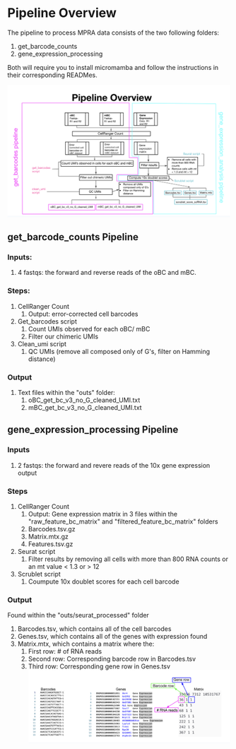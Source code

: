 # Pipeline Overview

The pipeline to process MPRA data consists of the two following folders: 
1. get_barcode_counts
2. gene_expression_processing
 
Both will require you to install micromamba and follow the instructions in their corresponding READMes. 

![Pipeline_Overview](https://github.com/maurermaggie/scQers/blob/main/images/Pipeline_Overview.png?raw=true)

## get_barcode_counts Pipeline

### Inputs:
1. 4 fastqs: the forward and reverse reads of the oBC and mBC. 

### Steps:
1. CellRanger Count
   1. Output: error-corrected cell barcodes
2. Get_barcodes script
   1.  Count UMIs observed for each oBC/ mBC
   2.  Filter our chimeric UMIs
3. Clean_umi script
   1. QC UMIs (remove all composed only of G's, filter on Hamming distance) 

### Output
1. Text files within the "outs" folder:
   1. oBC_get_bc_v3_no_G_cleaned_UMI.txt
   2. mBC_get_bc_v3_no_G_cleaned_UMI.txt
   
## gene_expression_processing Pipeline

### Inputs
1. 2 fastqs: the forward and revere reads of the 10x gene expression output

### Steps
1. CellRanger Count
   1. Output: Gene expression matrix in 3 files within the "raw_feature_bc_matrix" and "filtered_feature_bc_matrix" folders
    1. Barcodes.tsv.gz
    2. Matrix.mtx.gz
    3. Features.tsv.gz
2. Seurat script
   1. Filter results by removing all cells with more than 800 RNA counts or an mt value < 1.3 or  > 12
3. Scrublet script
   1. Coumpute 10x doublet scores for each cell barcode
  
### Output
Found within the "outs/seurat_processed" folder
1. Barcodes.tsv, which contains all of the cell barcodes
2. Genes.tsv, which contains all of the genes with expression found
3. Matrix.mtx, which contains a matrix where the:
   1. First row: # of RNA reads
   2. Second row: Corresponding barcode row in Barcodes.tsv
   3. Third row: Corresponding gene row in Genes.tsv
![Output](https://github.com/maurermaggie/scQers/blob/main/images/Gene_expression_pipeline_output.png?raw=true)
